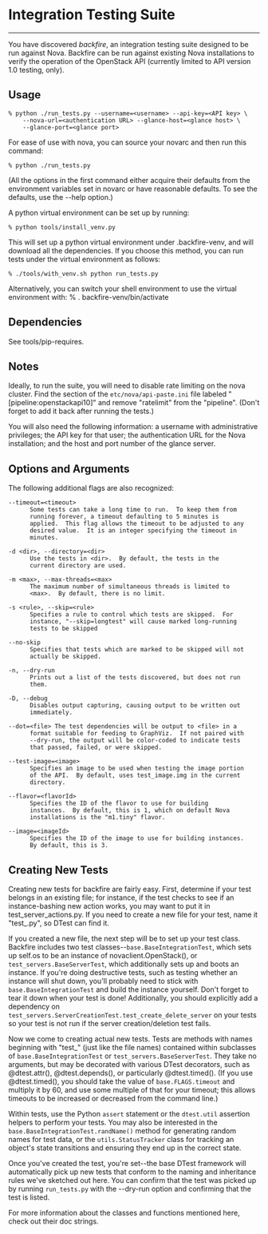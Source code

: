 # Integration Testing Suite

--------------------------------

You have discovered *backfire*, an integration testing suite designed
to be run against Nova.  Backfire can be run against existing Nova
installations to verify the operation of the OpenStack API (currently
limited to API version 1.0 testing, only).

## Usage

    % python ./run_tests.py --username=<username> --api-key=<API key> \
        --nova-url=<authentication URL> --glance-host=<glance host> \
        --glance-port=<glance port>

For ease of use with nova, you can source your novarc and then run
this command:

    % python ./run_tests.py

(All the options in the first command either acquire their defaults
from the environment variables set in novarc or have reasonable
defaults.  To see the defaults, use the --help option.)

A python virtual environment can be set up by running:

    % python tools/install_venv.py

This will set up a python virtual environment under .backfire-venv,
and will download all the dependencies. If you choose this method,
you can run tests under the virtual environment as follows:
    
    % ./tools/with_venv.sh python run_tests.py

Alternatively, you can switch your shell environment to use the virtual
environment with:
    % . backfire-venv/bin/activate

## Dependencies

See tools/pip-requires.

## Notes

Ideally, to run the suite, you will need to disable rate limiting on
the nova cluster.  Find the section of the `etc/nova/api-paste.ini`
file labeled "[pipeline:openstackapi10]" and remove "ratelimit" from
the "pipeline".  (Don't forget to add it back after running the
tests.)

You will also need the following information: a username with
administrative privileges; the API key for that user; the
authentication URL for the Nova installation; and the host and port
number of the glance server.

## Options and Arguments

The following additional flags are also recognized:

    --timeout=<timeout>
          Some tests can take a long time to run.  To keep them from
          running forever, a timeout defaulting to 5 minutes is
          applied.  This flag allows the timeout to be adjusted to any
          desired value.  It is an integer specifying the timeout in
          minutes.

    -d <dir>, --directory=<dir>
          Use the tests in <dir>.  By default, the tests in the
          current directory are used.

    -m <max>, --max-threads=<max>
          The maximum number of simultaneous threads is limited to
          <max>.  By default, there is no limit.

    -s <rule>, --skip=<rule>
          Specifies a rule to control which tests are skipped.  For
          instance, "--skip=longtest" will cause marked long-running
          tests to be skipped

    --no-skip
          Specifies that tests which are marked to be skipped will not
          actually be skipped.

    -n, --dry-run
          Prints out a list of the tests discovered, but does not run
          them.

    -D, --debug
          Disables output capturing, causing output to be written out
          immediately.

    --dot=<file> The test dependencies will be output to <file> in a
          format suitable for feeding to GraphViz.  If not paired with
          --dry-run, the output will be color-coded to indicate tests
          that passed, failed, or were skipped.

    --test-image=<image>
          Specifies an image to be used when testing the image portion
          of the API.  By default, uses test_image.img in the current
          directory.

    --flavor=<flavorId>
          Specifies the ID of the flavor to use for building
          instances.  By default, this is 1, which on default Nova
          installations is the "m1.tiny" flavor.

    --image=<imageId>
          Specifies the ID of the image to use for building instances.
          By default, this is 3.

## Creating New Tests

Creating new tests for backfire are fairly easy.  First, determine if
your test belongs in an existing file; for instance, if the test
checks to see if an instance-bashing new action works, you may want to
put it in test_server_actions.py.  If you need to create a new file
for your test, name it "test_<something>.py", so DTest can find it.

If you created a new file, the next step will be to set up your test
class.  Backfire includes two test
classes--`base.BaseIntegrationTest`, which sets up self.os to be an
instance of novaclient.OpenStack(), or `test_servers.BaseServerTest`,
which additionally sets up and boots an instance.  If you're doing
destructive tests, such as testing whether an instance will shut down,
you'll probably need to stick with `base.BaseIntegrationTest` and
build the instance yourself.  Don't forget to tear it down when your
test is done!  Additionally, you should explicitly add a dependency on
`test_servers.ServerCreationTest.test_create_delete_server` on your
tests so your test is not run if the server creation/deletion test
fails.

Now we come to creating actual new tests.  Tests are methods with
names beginning with "test_" (just like the file names) contained
within subclasses of `base.BaseIntegrationTest` or
`test_servers.BaseServerTest`.  They take no arguments, but may be
decorated with various DTest decorators, such as @dtest.attr(),
@dtest.depends(), or particularly @dtest.timed().  (If you use
@dtest.timed(), you should take the value of `base.FLAGS.timeout` and
multiply it by 60, and use some multiple of that for your timeout;
this allows timeouts to be increased or decreased from the command
line.)

Within tests, use the Python `assert` statement or the `dtest.util`
assertion helpers to perform your tests.  You may also be interested
in the `base.BaseIntegrationTest.randName()` method for generating
random names for test data, or the `utils.StatusTracker` class for
tracking an object's state transitions and ensuring they end up in the
correct state.

Once you've created the test, you're set--the base DTest framework
will automatically pick up new tests that conform to the naming and
inheritance rules we've sketched out here.  You can confirm that the
test was picked up by running `run_tests.py` with the --dry-run option
and confirming that the test is listed.

For more information about the classes and functions mentioned here,
check out their doc strings.
